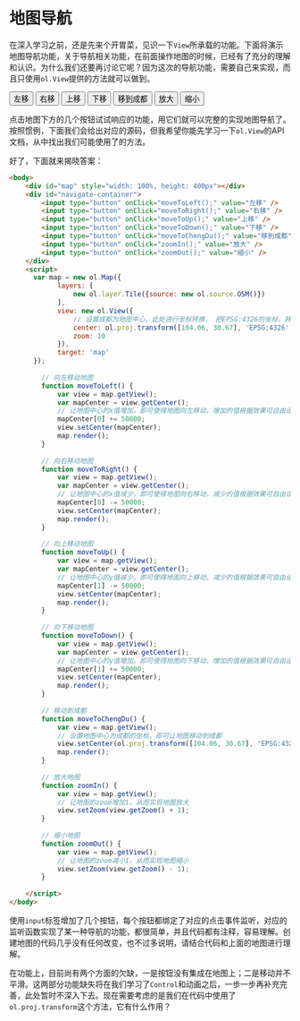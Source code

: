 # 地图导航

在深入学习之前，还是先来个开胃菜，见识一下`View`所承载的功能。下面将演示地图导航功能，关于导航相关功能，在前面操作地图的时候，已经有了充分的理解和认识。为什么我们还要再讨论它呢？因为这次的导航功能，需要自己来实现，而且只使用`ol.View`提供的方法就可以做到。

<head>                  
	<link href="../src/ol3.13.1/ol.css" rel="stylesheet" type="text/css" />
	<script type="text/javascript" src="../src/ol3.13.1/ol.js" charset="utf-8"></script>
</head>
<div id="map" style="width: 100%, height: 400px"></div>
<div id="navigate-container">
	<input type="button" onClick="moveToLeft();" value="左移" />
	<input type="button" onClick="moveToRight();" value="右移" />
	<input type="button" onClick="moveToUp();" value="上移" />
	<input type="button" onClick="moveToDown();" value="下移" />
	<input type="button" onClick="moveToChengDu();" value="移到成都" />
	<input type="button" onClick="zoomIn();" value="放大" />
	<input type="button" onClick="zoomOut();" value="缩小" />
</div>
<script>
  var map = new ol.Map({
		layers: [
			new ol.layer.Tile({source: new ol.source.OSM()})
		],
		view: new ol.View({
			// 设置成都为地图中心，此处进行坐标转换， 把EPSG:4326的坐标，转换为EPSG:3857坐标，因为ol默认使用的是EPSG:3857坐标
			// 请阅读“地图坐标系”了解更多坐标系的信息。
			center: ol.proj.transform([104.06, 30.67], 'EPSG:4326', 'EPSG:3857'),
			zoom: 10
		}),
		target: 'map'
  });
	
	// 向左移动地图
	function moveToLeft() {
		var view = map.getView();
		var mapCenter = view.getCenter();
		// 让地图中心的x值增加，即可使得地图向左移动，增加的值根据效果可自由设定
		mapCenter[0] += 50000;
		view.setCenter(mapCenter);
		map.render();
	}
	
	// 向右移动地图
	function moveToRight() {
		var view = map.getView();
		var mapCenter = view.getCenter();
		// 让地图中心的x值减少，即可使得地图向右移动，减少的值根据效果可自由设定
		mapCenter[0] -= 50000;
		view.setCenter(mapCenter);
		map.render();
	}
	
	// 向上移动地图
	function moveToUp() {
		var view = map.getView();
		var mapCenter = view.getCenter();
		// 让地图中心的y值减少，即可使得地图向上移动，减少的值根据效果可自由设定
		mapCenter[1] -= 50000;
		view.setCenter(mapCenter);
		map.render();
	}
	
	// 向下移动地图
	function moveToDown() {
		var view = map.getView();
		var mapCenter = view.getCenter();
		// 让地图中心的y值增加，即可使得地图向下移动，增加的值根据效果可自由设定
		mapCenter[1] += 50000;
		view.setCenter(mapCenter);
		map.render();
	}
	
	// 移动到成都
	function moveToChengDu() {
		var view = map.getView();
		// 设置地图中心为成都的坐标，即可让地图移动到成都
		view.setCenter(ol.proj.transform([104.06, 30.67], 'EPSG:4326', 'EPSG:3857'));
		map.render();
	}
	
	// 放大地图
	function zoomIn() {
		var view = map.getView();
		// 让地图的zoom增加1，从而实现地图放大
		view.setZoom(view.getZoom() + 1);
	}
	
	// 缩小地图
	function zoomOut() {
		var view = map.getView();
		// 让地图的zoom减小1，从而实现地图缩小
		view.setZoom(view.getZoom() - 1);
	}
	
</script>

点击地图下方的几个按钮试试响应的功能，用它们就可以完整的实现地图导航了。按照惯例，下面我们会给出对应的源码，但我希望你能先学习一下`ol.View`的API文档，从中找出我们可能使用了的方法。


好了，下面就来揭晓答案：

```html
<body>
	<div id="map" style="width: 100%, height: 400px"></div>
	<div id="navigate-container">
		<input type="button" onClick="moveToLeft();" value="左移" />
		<input type="button" onClick="moveToRight();" value="右移" />
		<input type="button" onClick="moveToUp();" value="上移" />
		<input type="button" onClick="moveToDown();" value="下移" />
		<input type="button" onClick="moveToChengDu();" value="移到成都" />
		<input type="button" onClick="zoomIn();" value="放大" />
		<input type="button" onClick="zoomOut();" value="缩小" />
	</div>
	<script>
	  var map = new ol.Map({
			layers: [
				new ol.layer.Tile({source: new ol.source.OSM()})
			],
			view: new ol.View({
				// 设置成都为地图中心，此处进行坐标转换， 把EPSG:4326的坐标，转换为EPSG:3857坐标，因为ol默认使用的是EPSG:3857坐标
				center: ol.proj.transform([104.06, 30.67], 'EPSG:4326', 'EPSG:3857'),
				zoom: 10
			}),
			target: 'map'
	  });
		
		// 向左移动地图
		function moveToLeft() {
			var view = map.getView();
			var mapCenter = view.getCenter();
			// 让地图中心的x值增加，即可使得地图向左移动，增加的值根据效果可自由设定
			mapCenter[0] += 50000;
			view.setCenter(mapCenter);
			map.render();
		}
		
		// 向右移动地图
		function moveToRight() {
			var view = map.getView();
			var mapCenter = view.getCenter();
			// 让地图中心的x值减少，即可使得地图向右移动，减少的值根据效果可自由设定
			mapCenter[0] -= 50000;
			view.setCenter(mapCenter);
			map.render();
		}
		
		// 向上移动地图
		function moveToUp() {
			var view = map.getView();
			var mapCenter = view.getCenter();
			// 让地图中心的y值减少，即可使得地图向上移动，减少的值根据效果可自由设定
			mapCenter[1] -= 50000;
			view.setCenter(mapCenter);
			map.render();
		}
		
		// 向下移动地图
		function moveToDown() {
			var view = map.getView();
			var mapCenter = view.getCenter();
			// 让地图中心的y值增加，即可使得地图向下移动，增加的值根据效果可自由设定
			mapCenter[1] += 50000;
			view.setCenter(mapCenter);
			map.render();
		}
		
		// 移动到成都
		function moveToChengDu() {
			var view = map.getView();
			// 设置地图中心为成都的坐标，即可让地图移动到成都
			view.setCenter(ol.proj.transform([104.06, 30.67], 'EPSG:4326', 'EPSG:3857'));
			map.render();
		}
		
		// 放大地图
		function zoomIn() {
			var view = map.getView();
			// 让地图的zoom增加1，从而实现地图放大
			view.setZoom(view.getZoom() + 1);
		}
		
		// 缩小地图
		function zoomOut() {
			var view = map.getView();
			// 让地图的zoom减小1，从而实现地图缩小
			view.setZoom(view.getZoom() - 1);
		}
		
	</script>
</body>
```
使用`input`标签增加了几个按钮，每个按钮都绑定了对应的点击事件监听，对应的监听函数实现了某一种导航的功能，都很简单，并且代码都有注释，容易理解。创建地图的代码几乎没有任何改变，也不过多说明，请结合代码和上面的地图进行理解。

在功能上，目前尚有两个方面的欠缺，一是按钮没有集成在地图上；二是移动并不平滑。这两部分功能缺失将在我们学习了`Control`和动画之后，一步一步再补充完善，此处暂时不深入下去。现在需要考虑的是我们在代码中使用了`ol.proj.transform`这个方法，它有什么作用？
